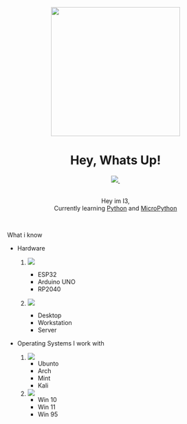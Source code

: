<div align="center">
    <a href="https://i3mc.eu" align="center"><img src="https://i.ibb.co/XxLNNqq/Design-ohne-Titel-8-removebg-preview.png" width="300"/></a>
    <h1>Hey, Whats Up!</h1>
</div>

<div id="socials" align="center">
    <a href="https://www.linkedin.com/in/i3-319925213/">
        <img src="https://img.shields.io/badge/LinkedIn-blue" >
    </a>
    <a href="https://www.instagram.com/nerdy._.tech/">
        <img src="https://img.shields.io/badge/Instagram-pink" alt="">
    </a>
</div>
<div align="center">
    <img src="https://komarev.com/ghpvc/?username=i3mc-eu&style=flat-square&color=green" alt=""/>
</div>

<br>

<p align="center">Hey im I3, <br> Currently learning <a href="https://www.python.org/">Python</a> and <a href="https://micropython.org/">MicroPython</a> </p>

<br>

<p>What i know</p>
<ul>
	<li>
		<p>Hardware</p>
		<ol>
			<li>
				<p><img src="https://img.shields.io/badge/Microcontroler-black?style=for-the-badge"></p>
				<ul>
					<li>ESP32</li>
					<li>Arduino UNO</li>
					<li>RP2040</li>
				</ul>
			</li>
			<li>
				<p><img src="https://img.shields.io/badge/Computers/Servers-black?style=for-the-badge"></p>
				<ul>
					<li>Desktop</li>
					<li>Workstation</li>
					<li>Server</li>
				</ul>
			</li>
		</ol>
	</li>
	<li>
		<p>Operating Systems I work with</p>
		<ol>
			<li>
				<a href="https://www.linux.org/pages/download/">
					<img src="https://img.shields.io/badge/linux-black?style=for-the-badge&logo=Linux">
				</a>
				<ul>
					<li>Ubunto</li>
					<li>Arch</li>
					<li>Mint</li>
					<li>Kali</li>
				</ul>
			</li>
			<li>
				<a href="https://www.microsoft.com/de-at/windows">
					<img src="https://img.shields.io/badge/Windows-black?style=for-the-badge&logo=Windows">
				</a>
				<ul>
					<li>Win 10</li>
					<li>Win 11</li>
					<li>Win 95</li>
				</ul>
			</li>
		</ol>
	</li>
</ul>
